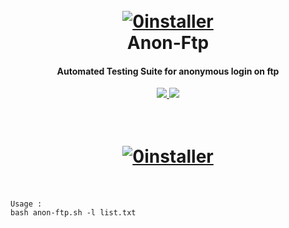 <h1 align="center">
  <br>
  <a href="https://github.com/JoyGhoshs/0install"><img src="https://imgur.com/oPM5U9Y.png" alt="0installer"></a>
  <br>
    Anon-Ftp
  <br>
</h1>

<h4 align="center">Automated Testing Suite for anonymous login on ftp</h4>
    <p align="center">
  <a href="https://github.com/joyghoshs/0install">
    <img src="https://img.shields.io/static/v1?label=Project&message=Khoj&color=green">
  </a>
  <a href="https://twitter.com/0xjoyghosh">
      <img src="https://img.shields.io/twitter/follow/0xjoyghosh?style=social">
  </a>
  
  <h1 align="center">
  <br>
  <a href="https://github.com/System00-Security/anon-ftp-login"><img src="https://imgur.com/UapI5sv.png" alt="0installer"></a>
  <br>
  <br>
</h1>

``` 
Usage :
bash anon-ftp.sh -l list.txt
```
